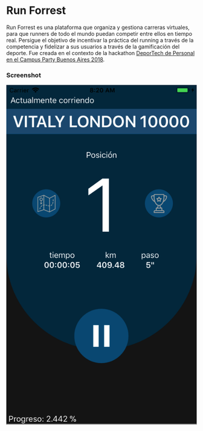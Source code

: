 # Run Forrest

Run Forrest es una plataforma que organiza y gestiona carreras virtuales, para que runners de todo el mundo puedan competir entre ellos en tiempo real. Persigue el objetivo de incentivar la práctica del running a través de la competencia y fidelizar a sus usuarios a través de la gamificación del deporte. Fue creada en el contexto de la hackathon [DeporTech de Personal en el Campus Party Buenos Aires 2018](https://campuse.ro/challenges/deportech/).

### Screenshot

<p align="center">
    <img src="docs/screenshot.png" />
</p>
